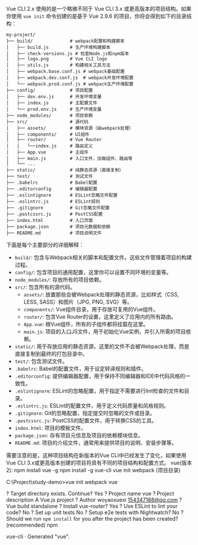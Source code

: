 Vue CLI 2.x 使用的是一个略微不同于 Vue CLI 3.x 或更高版本的项目结构。如果你使用 `vue init` 命令创建的是基于 Vue 2.9.6 的项目，你将会得到如下的目录结构：

```
my-project/
├── build/              # webpack配置和构建脚本
│   ├── build.js        # 生产环境构建脚本
│   ├── check-versions.js # 检查Node.js和npm版本
│   ├── logo.png        # Vue CLI logo
│   ├── utils.js        # 构建相关工具方法
│   ├── webpack.base.conf.js # webpack基础配置
│   ├── webpack.dev.conf.js  # webpack开发环境配置
│   └── webpack.prod.conf.js # webpack生产环境配置
├── config/             # 项目配置
│   ├── dev.env.js      # 开发环境变量
│   ├── index.js        # 主配置文件
│   └── prod.env.js     # 生产环境变量
├── node_modules/       # 项目依赖
├── src/                # 源代码
│   ├── assets/         # 模块资源（由webpack处理）
│   ├── components/     # UI组件
│   ├── router/         # Vue Router
│   │   └──index.js     # 路由定义
│   ├── App.vue         # 主组件
│   ├── main.js         # 入口文件，加载组件、路由等
│   └── ...
├── static/             # 纯静态资源（直接复制）
├── test/               # 测试文件
├── .babelrc            # Babel配置
├── .editorconfig       # 编辑器配置
├── .eslintignore       # ESLint忽略文件配置
├── .eslintrc.js        # ESLint规则
├── .gitignore          # Git忽略文件配置
├── .postcssrc.js       # PostCSS配置
├── index.html          # 入口页面
├── package.json        # 项目元数据和依赖
├── README.md           # 项目说明文件
```

下面是每个主要部分的详细解释：

- `build/`: 包含与Webpack相关的脚本和配置文件。这些文件管理着项目的构建过程。
- `config/`: 包含项目的通用配置，这里你可以设置不同环境的变量等。
- `node_modules/`: 存放所有的项目依赖。
- `src/`: 包含所有的源代码。
  - `assets/`: 放置那些会被Webpack处理的静态资源，比如样式（CSS, LESS, SASS）和图片（JPG, PNG, SVG）等。
  - `components/`: Vue组件目录，用于存放可复用的Vue组件。
  - `router/`: 包含Vue Router的设置，这里定义了应用内的所有路由。
  - `App.vue`: 根Vue组件，所有的子组件都将挂载在这里。
  - `main.js`: 项目的入口JS文件，用于初始化Vue实例，并引入所需的项目依赖。
- `static/`: 用于存放应用的静态资源，这里的文件不会被Webpack处理，而是直接复制到最终的打包目录中。
- `test/`: 包含测试文件。
- `.babelrc`: Babel的配置文件，用于设定转译规则和插件。
- `.editorconfig`: 提供编辑器配置，用于保持不同编辑器和IDE中代码风格的一致性。
- `.eslintignore`: ESLint的忽略配置，用于指定不需要进行lint检查的文件和目录。
- `.eslintrc.js`: ESLint的配置文件，用于定义代码质量和风格规则。
- `.gitignore`: Git的忽略配置，指定提交时忽略的文件或目录。
- `.postcssrc.js`: PostCSS的配置文件，用于转换CSS的工具。
- `index.html`: 项目的模板文件。
- `package.json`: 存有项目元信息及项目的依赖模块信息。
- `README.md`: 项目的介绍文件，通常用来提供项目的说明、安装步骤等。

需要注意的是，这种项目结构在新版本的Vue CLI中已经发生了变化，如果使用Vue CLI 3.x或更高版本创建的项目将具有不同的项目结构和配置方式。
vue(版本2):
npm install vue -g
npm install -g vue-cli
vue init webpack (项目目录)

C:\Project\study-demo>vue init webpack vue

? Target directory exists. Continue? Yes
? Project name vue
? Project description A Vue.js project
? Author woyaoxuexi <154347188@qq.com>
? Vue build standalone
? Install vue-router? Yes
? Use ESLint to lint your code? No
? Set up unit tests No
? Setup e2e tests with Nightwatch? No
? Should we run `npm install` for you after the project has been created? (recommended) npm

vue-cli · Generated "vue".
